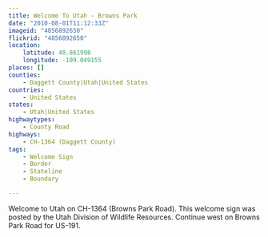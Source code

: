 ```yaml
---
title: Welcome To Utah - Browns Park
date: "2010-08-01T11:12:33Z"
imageid: "4856892650"
flickrid: "4856892650"
location:
    latitude: 40.861998
    longitude: -109.049155
places: []
counties:
    - Daggett County|Utah|United States
countries:
    - United States
states:
    - Utah|United States
highwaytypes:
    - County Road
highways:
    - CH-1364 (Daggett County)
tags:
    - Welcome Sign
    - Border
    - Stateline
    - Boundary

---
```

Welcome to Utah on CH-1364 (Browns Park Road).  This welcome sign was posted by the Utah Division of Wildlife Resources.  Continue west on Browns Park Road for US-191. 